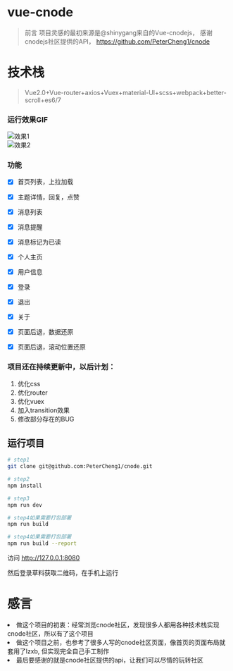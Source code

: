 # vue-cnode

> 前言 
项目灵感的最初来源是@shinygang来自的Vue-cnodejs， 感谢cnodejs社区提供的API， https://github.com/PeterCheng1/cnode

# 技术栈

>Vue2.0+Vue-router+axios+Vuex+material-UI+scss+webpack+better-scroll+es6/7

### 运行效果GIF

![效果1](./static/gif/cnode1.gif)
</br>
![效果2](./static/gif/cnode3.gif)


### 功能
- [x] 首页列表，上拉加载
- [x] 主题详情，回复，点赞
- [x] 消息列表
- [x] 消息提醒
- [x] 消息标记为已读
- [x] 个人主页
- [x] 用户信息
- [x] 登录
- [x] 退出
- [x] 关于
- [x] 页面后退，数据还原
- [x] 页面后退，滚动位置还原


### 项目还在持续更新中，以后计划：
1. 优化css
2. 优化router
3. 优化vuex
4. 加入transition效果
5. 修改部分存在的BUG

## 运行项目

``` bash
# step1
git clone git@github.com:PeterCheng1/cnode.git

# step2
npm install

# step3
npm run dev

# step4如果需要打包部署
npm run build

# step4如果需要打包部署
npm run build --report
```
访问 http://127.0.0.1:8080

然后登录草料获取二维码，在手机上运行


# 感言

<li>做这个项目的初衷：经常浏览cnode社区，发现很多人都用各种技术栈实现cnode社区，所以有了这个项目</li>

<li>做这个项目之前，也参考了很多人写的cnode社区页面，像首页的页面布局就套用了lzxb, 但实现完全自己手工制作</li>

<li>最后要感谢的就是cnode社区提供的api，让我们可以尽情的玩转社区</li>